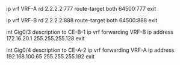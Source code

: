 ip vrf VRF-A
rd 2.2.2.2:777
route-target both 64500:777
exit

ip vrf VRF-B
rd 2.2.2.2:888
route-target both 64500:888
exit

int Gig0/3
description to CE-B-1
ip vrf forwarding VRF-B
ip address 172.16.20.1 255.255.255.128
exit

int Gig0/4
description to CE-A-2
ip vrf forwarding VRF-A
ip address 192.168.100.65 255.255.255.192
exit